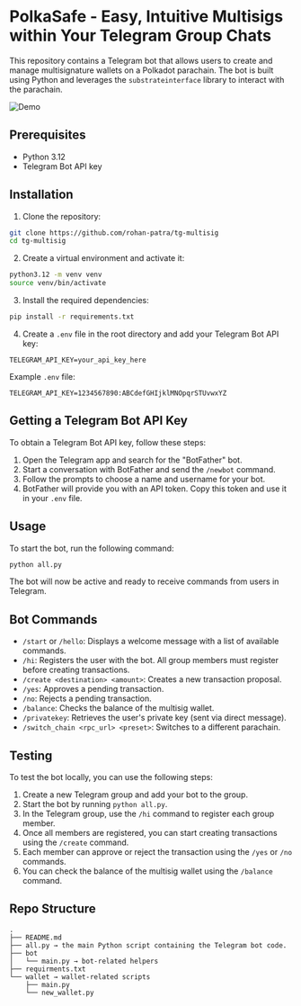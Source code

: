 # PolkaSafe - Easy, Intuitive Multisigs within Your Telegram Group Chats

This repository contains a Telegram bot that allows users to create and manage multisignature wallets on a Polkadot parachain. The bot is built using Python and leverages the `substrateinterface` library to interact with the parachain.

![Demo](https://github.com/rohan-patra/tg-multisig/assets/51090093/539db9b7-ddab-462d-b4d0-a09f6dfa732c)

## Prerequisites

- Python 3.12
- Telegram Bot API key

## Installation

1. Clone the repository:

```bash
git clone https://github.com/rohan-patra/tg-multisig
cd tg-multisig
```

2. Create a virtual environment and activate it:

```bash
python3.12 -m venv venv
source venv/bin/activate
```

3. Install the required dependencies:

```bash
pip install -r requirements.txt
```

4. Create a `.env` file in the root directory and add your Telegram Bot API key:

```
TELEGRAM_API_KEY=your_api_key_here
```

Example `.env` file:

```
TELEGRAM_API_KEY=1234567890:ABCdefGHIjklMNOpqrSTUvwxYZ
```

## Getting a Telegram Bot API Key

To obtain a Telegram Bot API key, follow these steps:

1. Open the Telegram app and search for the "BotFather" bot.
2. Start a conversation with BotFather and send the `/newbot` command.
3. Follow the prompts to choose a name and username for your bot.
4. BotFather will provide you with an API token. Copy this token and use it in your `.env` file.

## Usage

To start the bot, run the following command:

```bash
python all.py
```

The bot will now be active and ready to receive commands from users in Telegram.

## Bot Commands

- `/start` or `/hello`: Displays a welcome message with a list of available commands.
- `/hi`: Registers the user with the bot. All group members must register before creating transactions.
- `/create <destination> <amount>`: Creates a new transaction proposal.
- `/yes`: Approves a pending transaction.
- `/no`: Rejects a pending transaction.
- `/balance`: Checks the balance of the multisig wallet.
- `/privatekey`: Retrieves the user's private key (sent via direct message).
- `/switch_chain <rpc_url> <preset>`: Switches to a different parachain.

## Testing

To test the bot locally, you can use the following steps:

1. Create a new Telegram group and add your bot to the group.
2. Start the bot by running `python all.py`.
3. In the Telegram group, use the `/hi` command to register each group member.
4. Once all members are registered, you can start creating transactions using the `/create` command.
5. Each member can approve or reject the transaction using the `/yes` or `/no` commands.
6. You can check the balance of the multisig wallet using the `/balance` command.

## Repo Structure

```
.
├── README.md
├── all.py → the main Python script containing the Telegram bot code.
├── bot
│   └── main.py → bot-related helpers
├── requirments.txt
└── wallet → wallet-related scripts
    ├── main.py
    └── new_wallet.py
```

